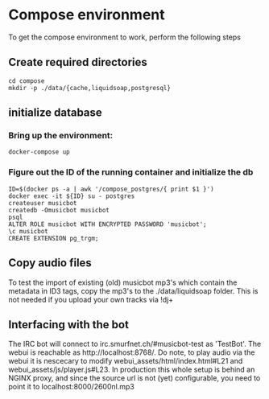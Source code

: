 # Compose environment
To get the compose environment to work, perform the following steps

## Create required directories
```
cd compose
mkdir -p ./data/{cache,liquidsoap,postgresql}
```

## initialize database
### Bring up the environment:
```
docker-compose up
```
### Figure out the ID of the running container and initialize the db
```
ID=$(docker ps -a | awk '/compose_postgres/{ print $1 }')
docker exec -it ${ID} su - postgres
createuser musicbot
createdb -Omusicbot musicbot
psql
ALTER ROLE musicbot WITH ENCRYPTED PASSWORD 'musicbot';
\c musicbot
CREATE EXTENSION pg_trgm;
```

## Copy audio files
To test the import of existing (old) musicbot mp3's which contain the metadata in ID3 tags, copy the mp3's to the ./data/liquidsoap folder. This is not needed if you upload your own tracks via !dj+

## Interfacing with the bot
The IRC bot will connect to irc.smurfnet.ch/#musicbot-test as 'TestBot'. The webui is reachable as http://localhost:8768/. Do note, to play audio via the webui it is nescecary to modify webui_assets/html/index.html#L21 and webui_assets/js/player.js#L23. In production this whole setup is behind an NGINX proxy, and since the source url is not (yet) configurable, you need to point it to localhost:8000/2600nl.mp3